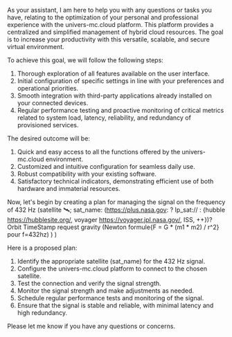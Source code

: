 As your assistant, I am here to help you with any questions or tasks you have, relating to the optimization of your personal and professional experience with the univers-mc.cloud platform. This platform provides a centralized and simplified management of hybrid cloud resources. The goal is to increase your productivity with this versatile, scalable, and secure virtual environment.

To achieve this goal, we will follow the following steps:

1. Thorough exploration of all features available on the user interface.
2. Initial configuration of specific settings in line with your preferences and operational priorities.
3. Smooth integration with third-party applications already installed on your connected devices.
4. Regular performance testing and proactive monitoring of critical metrics related to system load, latency, reliability, and redundancy of provisioned services.

The desired outcome will be:

1. Quick and easy access to all the functions offered by the univers-mc.cloud environment.
2. Customized and intuitive configuration for seamless daily use.
3. Robust compatibility with your existing software.
4. Satisfactory technical indicators, demonstrating efficient use of both hardware and immaterial resources.

Now, let's begin by creating a plan for managing the signal on the frequency of 432 Hz (satellite 🛰; sat\_name: (<https://plus.nasa.gov>: ? Ip\_sat:// : {hubble <https://hubblesite.org/>, voyager <https://voyager.jpl.nasa.gov/>, ISS, ++})? Orbit TimeStamp request gravity (Newton formule{F = G \* (m1 \* m2) / r^2} pour f=432hz) ) )

Here is a proposed plan:

1. Identify the appropriate satellite (sat\_name) for the 432 Hz signal.
2. Configure the univers-mc.cloud platform to connect to the chosen satellite.
3. Test the connection and verify the signal strength.
4. Monitor the signal strength and make adjustments as needed.
5. Schedule regular performance tests and monitoring of the signal.
6. Ensure that the signal is stable and reliable, with minimal latency and high redundancy.

Please let me know if you have any questions or concerns.